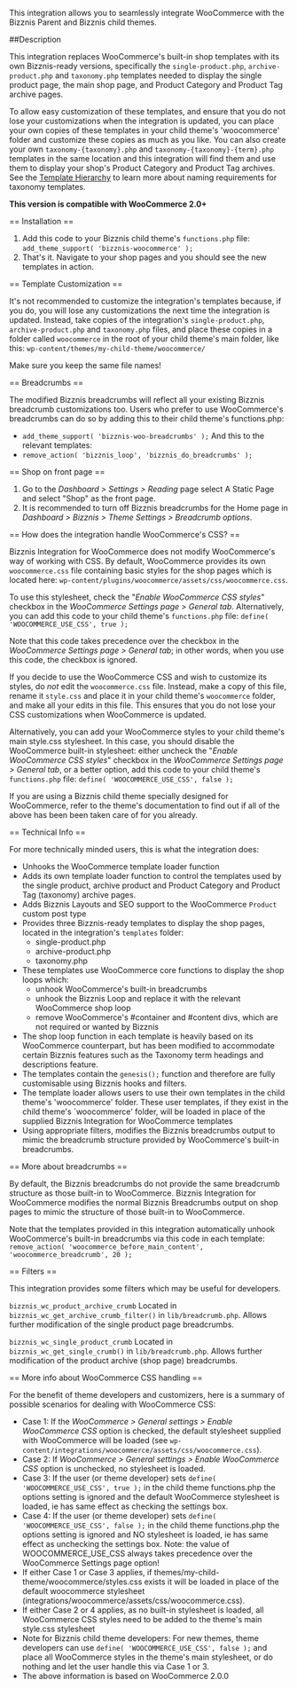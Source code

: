 This integration allows you to seamlessly integrate WooCommerce with the Bizznis Parent and Bizznis child themes.

##Description

This integration replaces WooCommerce's built-in shop templates with its own Bizznis-ready versions,
specifically the `single-product.php`, `archive-product.php` and `taxonomy.php` templates needed to 
display the single product page, the main shop page, and Product Category and Product Tag archive pages.

To allow easy customization of these templates, and ensure that you do not lose your customizations
when the integration is updated, you can place your own copies of these templates in your child theme's
'woocommerce' folder and customize these copies as much as you like. You can also create your own
`taxonomy-{taxonomy}.php` and `taxonomy-{taxonomy}-{term}.php` templates in the same location and
this integration will find them and use them to display your shop's Product Category and Product Tag archives.
See the [Template Hierarchy](http://codex.wordpress.org/Template_Hierarchy#Custom_Taxonomies_display)
to learn more about naming requirements for taxonomy templates.

**This version is compatible with WooCommerce 2.0+**

== Installation ==

1. Add this code to your Bizznis child theme's `functions.php` file: `add_theme_support( 'bizznis-woocommerce' );`
2. That's it. Navigate to your shop pages and you should see the new templates in action.

== Template Customization ==

It's not recommended to customize the integration's templates because, if you do, you will lose any customizations
the next time the integration is updated. Instead, take copies of the integration's `single-product.php`,
`archive-product.php` and `taxonomy.php` files, and place these copies in a folder called `woocommerce`
in the root of your child theme's main folder, like this: `wp-content/themes/my-child-theme/woocommerce/`

Make sure you keep the same file names!

== Breadcrumbs ==

The modified Bizznis breadcrumbs will reflect all your existing Bizznis breadcrumb customizations too. Users
who prefer to use WooCommerce's breadcrumbs can do so by adding this to their child theme's functions.php:
- `add_theme_support( 'bizznis-woo-breadcrumbs' );`
And this to the relevant templates:
- `remove_action( 'bizznis_loop', 'bizznis_do_breadcrumbs' );`

== Shop on front page ==

1. Go to the *Dashboard > Settings > Reading* page select A Static Page and select "Shop" as the front page.
2. It is recommended to turn off Bizznis breadcrumbs for the Home page in *Dashboard > Bizznis > Theme Settings > Breadcrumb options*.

== How does the integration handle WooCommerce's CSS? ==

Bizznis Integration for WooCommerce does not modify WooCommerce's way of working with CSS. By default,
WooCommerce provides its own `woocommerce.css` file containing basic styles for the shop pages which is located here:
`wp-content/plugins/woocommerce/assets/css/woocommerce.css`.

To use this stylesheet, check the "*Enable WooCommerce CSS styles*" checkbox in the *WooCommerce Settings page > General tab*.
Alternatively, you can add this code to your child theme's `functions.php` file: `define( 'WOOCOMMERCE_USE_CSS', true );`

Note that this code takes precedence over the checkbox in the *WooCommerce Settings page > General tab*;
in other words, when you use this code, the checkbox is ignored.

If you decide to use the WooCommerce CSS and wish to customize its styles, do *not* edit the `woocommerce.css` file.
Instead, make a copy of this file, rename it `style.css` and place it in your child theme's `woocommerce` folder,
and make all your edits in this file. This ensures that you do not lose your CSS customizations when WooCommerce is updated.

Alternatively, you can add your WooCommerce styles to your child theme's main style.css stylesheet. In this case,
you should disable the WooCommerce built-in stylesheet: either uncheck the "*Enable WooCommerce CSS styles*" checkbox
in the *WooCommerce Settings page > General tab*, or a better option, add this code to your child theme's `functions.php` file:
`define( 'WOOCOMMERCE_USE_CSS', false );`

If you are using a Bizznis child theme specially designed for WooCommerce, refer to the theme's documentation to find out
if all of the above has been been taken care of for you already.

== Technical Info ==

For more technically minded users, this is what the integration does:

* Unhooks the WooCommerce template loader function
* Adds its own template loader function to control the templates used by the single product, archive product and Product Category and Product Tag (taxonomy) archive pages.
* Adds Bizznis Layouts and SEO support to the WooCommerce `Product` custom post type
* Provides three Bizznis-ready templates to display the shop pages, located in the integration's `templates` folder:
	* single-product.php
	* archive-product.php
	* taxonomy.php
* These templates use WooCommerce core functions to display the shop loops which:
	* unhook WooCommerce's built-in breadcrumbs
	* unhook the Bizznis Loop and replace it with the relevant WooCommerce shop loop
	* remove WooCommerce's #container and #content divs, which are not required or wanted by Bizznis
* The shop loop function in each template is heavily based on its WooCommerce counterpart, but has been modified to accommodate certain Bizznis features such as the Taxonomy term headings and descriptions feature.
* The templates contain the `genesis();` function and therefore are fully customisable using Bizznis hooks and filters. 
* The template loader allows users to use their own templates in the child theme's 'woocommerce' folder. These user templates, if they exist in the child theme's `woocommerce' folder, will be loaded in place of the supplied Bizznis Integration for WooCommerce templates
* Using appropriate filters, modifies the Bizznis breadcrumbs output to mimic the breadcrumb structure provided by WooCommerce's built-in breadcrumbs.

== More about breadcrumbs ==

By default, the Bizznis breadcrumbs do not provide the same breadcrumb structure as those built-in to WooCommerce.
Bizznis Integration for WooCommerce modifies the normal Bizznis Breadcrumbs output on shop pages to mimic the structure of those built-in to WooCommerce.

Note that the templates provided in this integration automatically unhook WooCommerce's built-in breadcrumbs via this code in each template:
`remove_action( 'woocommerce_before_main_content', 'woocommerce_breadcrumb', 20 );`

== Filters ==

This integration provides some filters which may be useful for developers.

`bizznis_wc_product_archive_crumb`
Located in `bizznis_wc_get_archive_crumb_filter()` in `lib/breadcrumb.php`.
Allows further modification of the single product page breadcrumbs.

`bizznis_wc_single_product_crumb`
Located in `bizznis_wc_get_single_crumb()` in `lib/breadcrumb.php`.
Allows further modification of the product archive (shop page) breadcrumbs.

== More info about WooCommerce CSS handling ==

For the benefit of theme developers and customizers, here is a summary of possible scenarios for dealing with WooCommerce CSS:

* Case 1: If the *WooCommerce > General settings > Enable WooCommerce CSS* option is checked, the default stylesheet supplied with WooCommerce will be loaded (see `wp-content/integrations/woocommerce/assets/css/woocommerce.css`).
* Case 2: If *WooCommerce > General settings > Enable WooCommerce CSS* option is unchecked, no stylesheet is loaded.
* Case 3: If the user (or theme developer) sets `define( 'WOOCOMMERCE_USE_CSS', true );` in the child theme functions.php the options setting is ignored and the default WooCommerce stylesheet is loaded, ie has same effect as checking the settings box.
* Case 4: If the user (or theme developer) sets `define( 'WOOCOMMERCE_USE_CSS', false );` in the child theme functions.php the options setting is ignored and NO stylesheet is loaded, ie has same effect as unchecking the settings box. Note: the value of WOOCOMMERCE_USE_CSS always takes precedence over the WooCommerce Settings page option!
* If either Case 1 or Case 3 applies, if themes/my-child-theme/woocommerce/styles.css exists it will be loaded in place of the default woocommerce stylesheet (integrations/woocommerce/assets/css/woocommerce.css).
* If either Case 2 or 4 applies, as no built-in stylesheet is loaded, all WooCommerce CSS styles need to be added to the theme's main style.css stylesheet
* Note for Bizznis child theme developers: For new themes, theme developers can use `define( 'WOOCOMMERCE_USE_CSS', false );` and place all WooCommerce styles in the theme's main stylesheet, or do nothing and let the user handle this via Case 1 or 3.
* The above information is based on WooCommerce 2.0.0
